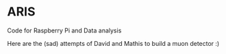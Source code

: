 # ARIS
Code for Raspberry Pi and Data analysis

Here are the (sad) attempts of David and Mathis to build a muon detector :)
